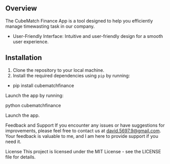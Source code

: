 
## Overview

The CubeMatch Finance App is a tool designed to help you efficiently manage timewasting task in our company.

- User-Friendly Interface: Intuitive and user-friendly design for a smooth user experience.

## Installation

1. Clone the repository to your local machine.
2. Install the required dependencies using `pip` by running:

  -  pip install cubematchfinance

Launch the app by running:

python cubematchfinance

Launch the app.

Feedback and Support
If you encounter any issues or have suggestions for improvements, please feel free to contact us at david.5697.9@gmail.com. Your feedback is valuable to me, and I am here to provide support if you need it.

License
This project is licensed under the MIT License - see the LICENSE file for details.
